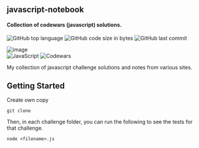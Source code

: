 ## javascript-notebook

#### Collection of codewars (javascript) solutions.
![GitHub top language](https://img.shields.io/github/languages/top/donlouie/codewars-javascript-solutions)
![GitHub code size in bytes](https://img.shields.io/github/languages/code-size/donlouie/codewars-javascript-solutions)
![GitHub last commit](https://img.shields.io/github/last-commit/donlouie/codewars-javascript-solutions)

![image](https://www.codewars.com/users/d0nl0ui3/badges/large)  
![JavaScript](https://img.shields.io/badge/javascript-%23323330.svg?style=for-the-badge&logo=javascript&logoColor=%23F7DF1E)
![Codewars](https://img.shields.io/badge/Codewars-B1361E?style=for-the-badge&logo=codewars&logoColor=grey)  


My collection of javascript challenge solutions and notes from various sites.

## Getting Started

Create own copy

```
git clone
```

Then, in each challenge folder, you can run the following to see the tests for
that challenge.

```
node <filename>.js
```
